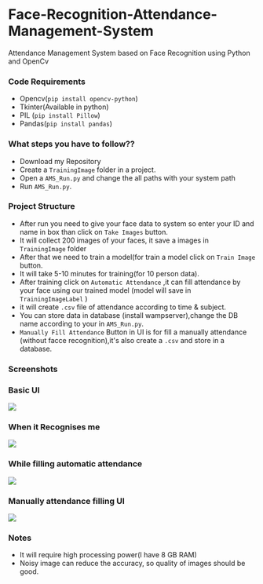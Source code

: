 # Face-Recognition-Attendance-Management-System
Attendance Management System based on Face Recognition using Python  and OpenCv  



### Code Requirements
- Opencv(`pip install opencv-python`)
- Tkinter(Available in python)
- PIL (`pip install Pillow`)
- Pandas(`pip install pandas`)

### What steps you have to follow??
- Download my Repository 
- Create a `TrainingImage` folder in a project.
- Open a `AMS_Run.py` and change the all paths with your system path
- Run `AMS_Run.py`.

### Project Structure

- After run you need to give your face data to system so enter your ID and name in box than click on `Take Images` button.
- It will collect 200 images of your faces, it save a images in `TrainingImage` folder
- After that we need to train a model(for train a model click on `Train Image` button.
- It will take 5-10 minutes for training(for 10 person data).
- After training click on `Automatic Attendance` ,it can fill attendance by your face using our trained model (model will save in `TrainingImageLabel` )
- it will create `.csv` file of attendance according to time & subject.
- You can store data in database (install wampserver),change the DB name according to your in `AMS_Run.py`.
- `Manually Fill Attendance` Button in UI is for fill a manually attendance (without facce recognition),it's also create a `.csv` and store in a database.

### Screenshots

### Basic UI
<img src="https://github.com/Pragya9ps/Face-Recognition-Attendance-System/blob/main/Screenshot%20(31).png">

### When it Recognises me
<img src="https://github.com/Pragya9ps/Face-Recognition-Attendance-System/blob/main/Screenshot%20(33).png">

### While filling automatic attendance
<img src="https://github.com/Pragya9ps/Face-Recognition-Attendance-System/blob/main/Screenshot%20(38).png">

### Manually attendance filling UI
<img src="https://github.com/Pragya9ps/Face-Recognition-Attendance-System/blob/main/Screenshot%20(35).png">

### Notes
- It will require high processing power(I have 8 GB RAM)
- Noisy image can reduce the accuracy, so quality of images should be good.


